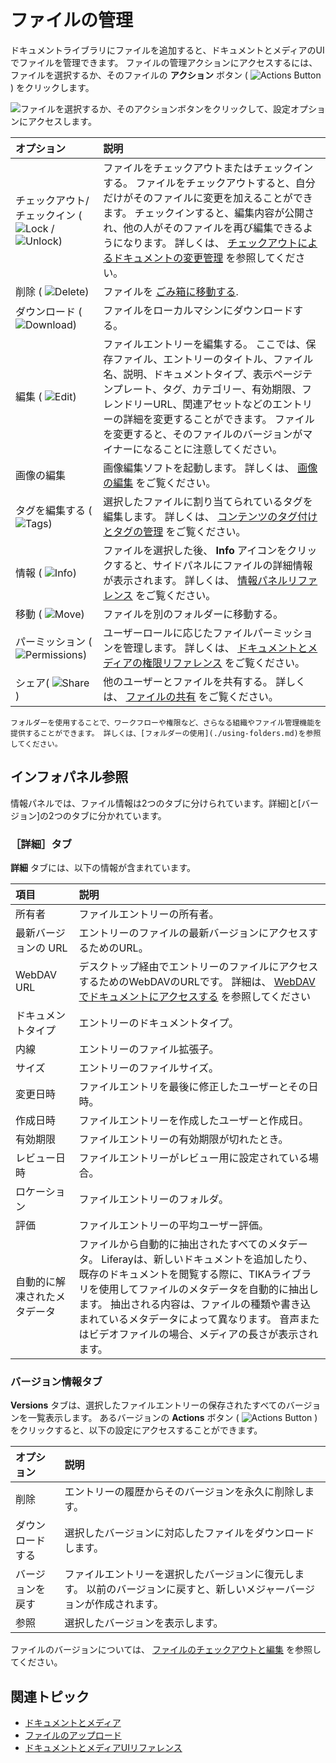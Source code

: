# ファイルの管理

ドキュメントライブラリにファイルを追加すると、ドキュメントとメディアのUIでファイルを管理できます。 ファイルの管理アクションにアクセスするには、ファイルを選択するか、そのファイルの **アクション** ボタン ( ![Actions Button](../../../images/icon-actions.png) ) をクリックします。

![ファイルを選択するか、そのアクションボタンをクリックして、設定オプションにアクセスします。](./managing-files/images/01.png)

| オプション                                                                                                 | 説明                                                                                                                                                                                                                                                         |
|:----------------------------------------------------------------------------------------------------- |:---------------------------------------------------------------------------------------------------------------------------------------------------------------------------------------------------------------------------------------------------------- |
| チェックアウト/チェックイン ( ![Lock](../../../images/icon-lock.png) / ![Unlock](../../../images/icon-unlock.png)) | ファイルをチェックアウトまたはチェックインする。 ファイルをチェックアウトすると、自分だけがそのファイルに変更を加えることができます。 チェックインすると、編集内容が公開され、他の人がそのファイルを再び編集できるようになります。 詳しくは、 [チェックアウトによるドキュメントの変更管理](../publishing-and-sharing/managing-document-access/managing-document-changes-with-checkout.md) を参照してください。 |
| 削除 ( ![Delete](../../../images/icon-app-trash.png))                                                   | ファイルを [ごみ箱に移動する](../../recycle-bin/recycle-bin-overview.md).                                                                                                                                                                                               |
| ダウンロード ( ![Download](../../../images/icon-download.png))                                              | ファイルをローカルマシンにダウンロードする。                                                                                                                                                                                                                                     |
| 編集 ( ![Edit](../../../images/icon-edit.png))                                                          | ファイルエントリーを編集する。 ここでは、保存ファイル、エントリーのタイトル、ファイル名、説明、ドキュメントタイプ、表示ページテンプレート、タグ、カテゴリー、有効期限、フレンドリーURL、関連アセットなどのエントリーの詳細を変更することができます。 ファイルを変更すると、そのファイルのバージョンがマイナーになることに注意してください。                                                                                   |
| 画像の編集                                                                                                 | 画像編集ソフトを起動します。 詳しくは、 [画像の編集](./editing-images.md) をご覧ください。                                                                                                                                                                                                 |
| タグを編集する ( ![Tags](../../../images/icon-tag.png))                                                      | 選択したファイルに割り当てられているタグを編集します。 詳しくは、 [コンテンツのタグ付けとタグの管理](../../tags-and-categories/tagging-content-and-managing-tags.md) をご覧ください。                                                                                                                              |
| 情報 ( ![Info](../../../images/icon-information.png))                                                   | ファイルを選択した後、 **Info** アイコンをクリックすると、サイドパネルにファイルの詳細情報が表示されます。 詳しくは、 [情報パネルリファレンス](#info-panel-reference) をご覧ください。                                                                                                                                               |
| 移動 ( ![Move](../../../images/icon-move-folder.png))                                                   | ファイルを別のフォルダーに移動する。                                                                                                                                                                                                                                         |
| パーミッション ( ![Permissions](../../../images/icon-permissions.png))                                       | ユーザーロールに応じたファイルパーミッションを管理します。 詳しくは、 [ドキュメントとメディアの権限リファレンス](../publishing-and-sharing/managing-document-access/documents-and-media-permissions-reference.md) をご覧ください。                                                                  |
| シェア( ![Share](../../../images/icon-share.png))                                                        | 他のユーザーとファイルを共有する。 詳しくは、 [ファイルの共有](../publishing-and-sharing/managing-document-access/sharing-documents-with-other-users.md) をご覧ください。                                                                                                                       |

```{tip}
フォルダーを使用することで、ワークフローや権限など、さらなる組織やファイル管理機能を提供することができます。 詳しくは、[フォルダーの使用](./using-folders.md)を参照してください。
```

## インフォパネル参照

情報パネルでは、ファイル情報は2つのタブに分けられています。詳細]と[バージョン]の2つのタブに分かれています。

### ［詳細］タブ

**詳細** タブには、以下の情報が含まれています。

| 項目             | 説明                                                                                                                                                                               |
|:-------------- |:-------------------------------------------------------------------------------------------------------------------------------------------------------------------------------- |
| 所有者            | ファイルエントリーの所有者。                                                                                                                                                                   |
| 最新バージョンの URL   | エントリーのファイルの最新バージョンにアクセスするためのURL。                                                                                                                                                 |
| WebDAV URL     | デスクトップ経由でエントリーのファイルにアクセスするためのWebDAVのURLです。 詳細は、 [WebDAVでドキュメントにアクセスする](../publishing-and-sharing/accessing-documents-with-webdav.md) を参照してください                          |
| ドキュメントタイプ      | エントリーのドキュメントタイプ。                                                                                                                                                                 |
| 内線             | エントリーのファイル拡張子。                                                                                                                                                                   |
| サイズ            | エントリーのファイルサイズ。                                                                                                                                                                   |
| 変更日時           | ファイルエントリを最後に修正したユーザーとその日時。                                                                                                                                                       |
| 作成日時           | ファイルエントリーを作成したユーザーと作成日。                                                                                                                                                          |
| 有効期限           | ファイルエントリーの有効期限が切れたとき。                                                                                                                                                            |
| レビュー日時         | ファイルエントリーがレビュー用に設定されている場合。                                                                                                                                                       |
| ロケーション         | ファイルエントリーのフォルダ。                                                                                                                                                                  |
| 評価             | ファイルエントリーの平均ユーザー評価。                                                                                                                                                              |
| 自動的に解凍されたメタデータ | ファイルから自動的に抽出されたすべてのメタデータ。 Liferayは、新しいドキュメントを追加したり、既存のドキュメントを閲覧する際に、TIKAライブラリを使用してファイルのメタデータを自動的に抽出します。 抽出される内容は、ファイルの種類や書き込まれているメタデータによって異なります。 音声またはビデオファイルの場合、メディアの長さが表示されます。 |

### バージョン情報タブ

**Versions** タブは、選択したファイルエントリーの保存されたすべてのバージョンを一覧表示します。 あるバージョンの **Actions** ボタン ( ![Actions Button](../../../images/icon-actions.png) ) をクリックすると、以下の設定にアクセスすることができます。

| オプション    | 説明                                                           |
|:-------- |:------------------------------------------------------------ |
| 削除       | エントリーの履歴からそのバージョンを永久に削除します。                                  |
| ダウンロードする | 選択したバージョンに対応したファイルをダウンロードします。                                |
| バージョンを戻す | ファイルエントリーを選択したバージョンに復元します。 以前のバージョンに戻すと、新しいメジャーバージョンが作成されます。 |
| 参照       | 選択したバージョンを表示します。                                             |

ファイルのバージョンについては、 [ファイルのチェックアウトと編集](../publishing-and-sharing/managing-document-access/managing-document-changes-with-checkout.md) を参照してください。

## 関連トピック

* [ドキュメントとメディア](../../documents-and-media.md)
* [ファイルのアップロード](./uploading-files.md)
* [ドキュメントとメディアUIリファレンス](../documents-and-media-ui-reference.md)
